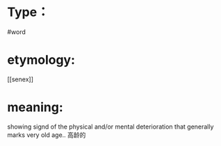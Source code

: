 # Type：
#word 
# etymology: 
[[senex]]
# meaning: 
showing signd of the physical and/or mental deterioration that generally marks very old age..
高龄的